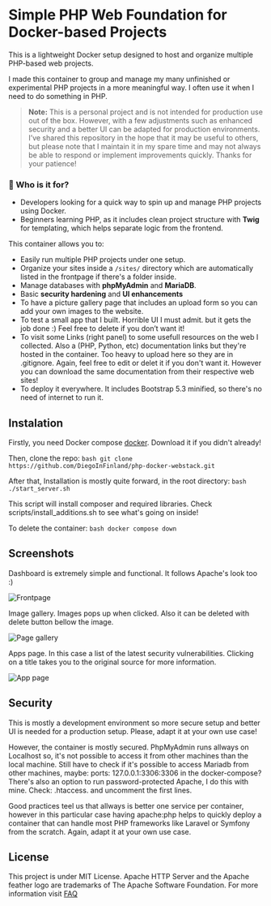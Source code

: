 # Simple PHP Web Foundation for Docker-based Projects

This is a lightweight Docker setup designed to host and organize multiple PHP-based web projects.

I made this container to group and manage my many unfinished or experimental PHP projects in a more meaningful way. I often use it when I need to do something in PHP.

> **Note:** This is a personal project and is not intended for production use out of the box. However, with a few adjustments such as enhanced security and a better UI can be adapted for production environments.
> I’ve shared this repository in the hope that it may be useful to others, but please note that I maintain it in my spare time and may not always be able to respond or implement improvements quickly. Thanks for your patience!

### 🌱 Who is it for?

- Developers looking for a quick way to spin up and manage PHP projects using Docker.
- Beginners learning PHP, as it includes clean project structure with **Twig** for templating, which helps separate logic from the frontend.

This container allows you to:

- Easily run multiple PHP projects under one setup.
- Organize your sites inside a `/sites/` directory which are automatically listed in the frontpage if there's a folder inside.
- Manage databases with **phpMyAdmin** and **MariaDB**.
- Basic **security hardening** and **UI enhancements**
- To have a picture gallery page that includes an upload form so you can add your own images to the website.
- To test a small app that I built. Horrible UI I must admit. but it gets the job done :) Feel free to delete if you don’t want it!
- To visit some Links (right panel) to some usefull resources on the web I collected. Also a (PHP, Python, etc) documentation links but they're hosted in the container.
  Too heavy to upload here so they are in .gitignore. Again, feel free to edit or delet it if you don't want it. However you can download the same documentation from their respective web sites!
- To deploy it everywhere. It includes Bootstrap 5.3 minified, so there's no need of internet to run it.

## Instalation

Firstly, you need Docker compose [docker](https://docker.com). Download it if you didn't already!

Then, clone the repo:
```bash git clone https://github.com/DiegoInFinland/php-docker-webstack.git ```

After that, Installation is mostly quite forward, in the root directory:
```bash ./start_server.sh ```

This script will install composer and required libraries. Check scripts/install_additions.sh to see what's going on inside!

To delete the container:
```bash docker compose down ```

## Screenshots

Dashboard is extremely simple and functional. It follows Apache's look too :)

![Frontpage](scripts/img/frontpage.png)

Image gallery. Images pops up when clicked. Also it can be deleted with delete button bellow the image.

![Page gallery](scripts/img/gallery.png)

Apps page. In this case a list of the latest security vulnerabilities. Clicking on a title takes you to the original source for more information.

![App page](scripts/img/app.png)

## Security

This is mostly a development environment so more secure setup and better UI is needed for a production setup. Please, adapt it at your own use case!

However, the container is mostly secured. PhpMyAdmin runs allways on Localhost so, it's not possible to access it from other machines than the local machine. Still have to check if it's possible to access Mariadb from other machines, maybe: ports: 127.0.0.1:3306:3306 in the docker-compose? There's also an option to run password-protected Apache, I do this with mine. Check: .htaccess. and uncomment the first lines.

Good practices teel us that allways is better one service per container, however in this particular case having apache:php helps to quickly deploy a container that can handle most PHP frameworks like Laravel or Symfony from the scratch. Again, adapt it at your own use case.

## License

This project is under MIT License. Apache HTTP Server and the Apache feather logo are trademarks of The Apache Software Foundation. For more information visit [FAQ](https://www.apache.org/foundation/marks/faq/)
